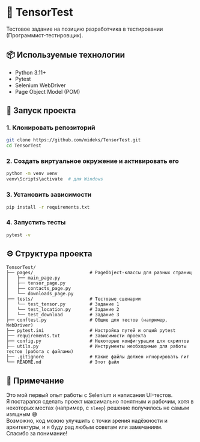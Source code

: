 # 🧪 TensorTest

Тестовое задание на позицию разработчика в
тестировании (Программист-тестировщик).

## 📦 Используемые технологии

- Python 3.11+
- Pytest
- Selenium WebDriver
- Page Object Model (POM)

## 🚀 Запуск проекта

### 1. Клонировать репозиторий
```bash
git clone https://github.com/mideks/TensorTest.git
cd TensorTest
````

### 2. Создать виртуальное окружение и активировать его

```bash
python -m venv venv
venv\Scripts\activate  # для Windows
```

### 3. Установить зависимости

```bash
pip install -r requirements.txt
```

### 4. Запустить тесты

```bash
pytest -v
```

## ⚙️ Структура проекта

```
TensorTest/
├── pages/                     # PageObject-классы для разных страниц
│   ├── main_page.py
│   ├── tensor_page.py
│   ├── contacts_page.py
│   └── downloads_page.py
├── tests/                     # Тестовые сценарии
│   └── test_tensor.py         # Задание 1
│   └── test_location.py       # Задание 2
│   └── test_download          # Задание 3    
├── conftest.py                # Общие для тестов (например, WebDriver)
├── pytest.ini                 # Настройка путей и опций pytest
├── requirements.txt           # Зависимости проекта
├── config.py                  # Некоторые конфигурации для скриптов
├── utils.py                   # Инструменты необходимые для работы тестов (работа с файлами)
├── .gitignore                 # Какие файлы должен игнорировать гит
└── README.md                  # Этот файл
```

## 📝 Примечание
Это мой первый опыт работы с Selenium и написания UI-тестов.  
Я постарался сделать проект максимально понятным и рабочим, хотя в некоторых местах (например, с `sleep`) решение получилось не самым изящным 😅  
Возможно, код можно улучшить с точки зрения надёжности и архитектуры, и я буду рад любым советам или замечаниям.  
Спасибо за понимание!
